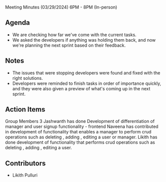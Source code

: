Meeting Minutes (03/29/2024) 6PM - 8PM (In-person)

## Agenda
* We are checking how far we've come with the current tasks.
* We asked the developers if anything was holding them back, and now we're planning the next sprint based on their feedback.
## Notes
* The issues that were stopping developers were found and fixed with the right solutions.
* Developers were reminded to finish tasks in order of importance quickly, and they were also given a preview of what's coming up in the next sprint.
## Action Items
Group Members 3
Jashwanth has done Development of differentiation of manager and user signup functionality - frontend
Naveena has contributed in development of functionality that enables a manager to perform crud operations such as deleting , adding , editing a user or manager.
Likith has done development of functionality that performs crud operations such as deleting , adding , editing a user.
## Contributors
* Likith Pulluri
